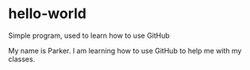 # hello-world
Simple program, used to learn how to use GitHub

My name is Parker. I am learning how to use GitHub to help me with my classes.
